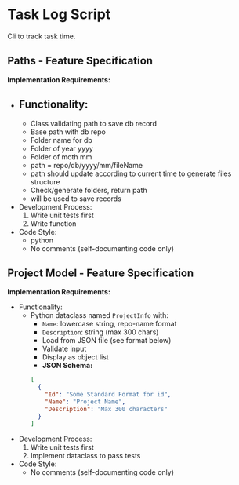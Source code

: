# Task Log Script

Cli to track task time.

## Paths - Feature Specification

**Implementation Requirements:**

- ## Functionality:
  - Class validating path to save db record
  - Base path with db repo
  - Folder name for db
  - Folder of year yyyy
  - Folder of moth mm
  - path = repo/db/yyyy/mm/fileName
  - path should update according to current time to generate files structure
  - Check/generate folders, return path
  - will be used to save records
- Development Process:
  1. Write unit tests first
  2. Write function
- Code Style:
  - python
  - No comments (self-documenting code only)

## Project Model - Feature Specification

**Implementation Requirements:**

- Functionality:
  - Python dataclass named `ProjectInfo` with:
    - `Name`: lowercase string, repo-name format
    - `Description`: string (max 300 chars)
    - Load from JSON file (see format below)
    - Validate input
    - Display as object list
    - **JSON Schema:**
    ```json
    [
      {
        "Id": "Some Standard Format for id",
        "Name": "Project Name",
        "Description": "Max 300 characters"
      }
    ]
    ```
- Development Process:
  1. Write unit tests first
  2. Implement dataclass to pass tests
- Code Style:
  - No comments (self-documenting code only)

